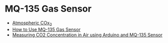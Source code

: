 # MQ-135 Gas Sensor

* [Atmospheric COx<sub>2</sub>](https://www.co2.earth/)
* [How to Use MQ-135 Gas Sensor](https://www.codrey.com/electronic-circuits/how-to-use-mq-135-gas-sensor/)
* [Measuring CO2 Concentration in Air using Arduino and MQ-135 Sensor](https://circuitdigest.com/microcontroller-projects/interfacing-mq135-gas-sensor-with-arduino-to-measure-co2-levels-in-ppm)
